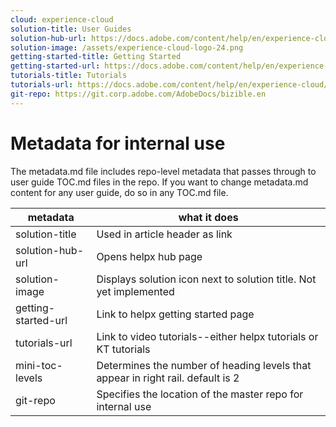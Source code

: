 ```yaml
---
cloud: experience-cloud
solution-title: User Guides
solution-hub-url: https://docs.adobe.com/content/help/en/experience-cloud/user-guides/home.html
solution-image: /assets/experience-cloud-logo-24.png
getting-started-title: Getting Started
getting-started-url: https://docs.adobe.com/content/help/en/experience-cloud/user-guides/home.html
tutorials-title: Tutorials
tutorials-url: https://docs.adobe.com/content/help/en/experience-cloud/tutorials/home.html
git-repo: https://git.corp.adobe.com/AdobeDocs/bizible.en
---
```


# Metadata for internal use

The metadata.md file includes repo-level metadata that passes through to user guide TOC.md files in the repo. If you want to change metadata.md content for any user guide, do so in any TOC.md file.

| metadata | what it does |
|--- |--- |
| solution-title | Used in article header as link |
| solution-hub-url | Opens helpx hub page |
| solution-image | Displays solution icon next to solution title. Not yet implemented |
| getting-started-url | Link to helpx getting started page |
| tutorials-url | Link to video tutorials--either helpx tutorials or KT tutorials |
| mini-toc-levels | Determines the number of heading levels that appear in right rail. default is 2 |
| git-repo | Specifies the location of the master repo for internal use |
